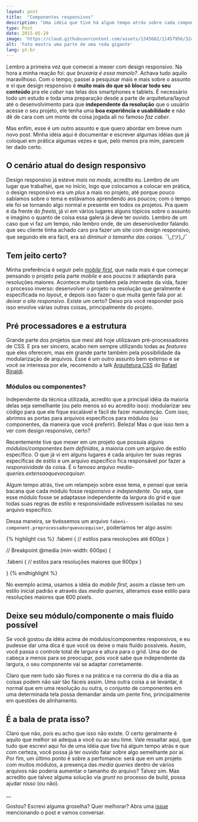 ```yaml
---
layout: post
title:  "Componentes responsivos"
description: "Uma idéia que tive há algum tempo atrás sobre cada componente ser responsivo e independente."
type: Post
date: 2015-05-29
image: 'https://cloud.githubusercontent.com/assets/1345662/11457956/32c0b946-969e-11e5-8fe0-d65ce3647453.jpg'
alt: 'Foto mostra uma parte de uma roda gigante'
lang: pt-br
---
```


Lembro a primeira vez que comecei a mexer com design responsivo. Na hora a minha reação foi: *que bruxaria é essa manolo?*. Achava tudo aquilo maravilhoso. Com o tempo, passei a pesquisar mais e mais sobre o assunto e vi que design responsivo é **muito mais do que só blocar todo seu conteúdo** pra ele *caber* nas telas dos smartphones e tablets. É necessário todo um estudo e toda uma preparação desde a parte de arquitetura/layout até o desenvolvimento para que **independente da resolução** que o usuário acesse o seu projeto, ele tenha uma **boa experiência e usabilidade** e não dê de cara com um monte de coisa jogada ali no famoso *faz caber*.

Mas enfim, esse é um outro assunto e que quero abordar em breve num novo post. Minha idéia aqui é documentar e escrever algumas idéias que já coloquei em prática algumas vezes e que, pelo menos pra mim, parecem ter dado certo.

## O cenário atual do design responsivo

Design responsivo já esteve *mais na moda*, acredito eu. Lembro de um lugar que trabalhei, que no início, logo que colocamos a colocar em prática, o design responsivo era um *plus* a mais no projeto, até porque pouco sabíamos sobre o tema e estávamos aprendendo aos poucos; com o tempo ele foi se tornando algo normal e presente em todos os projetos. Pra quem é da frente do *freela*, já vi em vários lugares alguns tópicos sobre o assunto e imagino o quanto de coisa essa galera já deve ter ouvido. Lembro de um caso que vi faz um tempo, não lembro onde, de um desenvolvedor falando que seu cliente tinha achado caro pra fazer um site com design responsivo; que segundo ele era fácil, era só *diminuir o tamanho das coisas*. ¯\\\_(ツ)_/¯

## Tem jeito certo?

Minha preferência é seguir pelo *[mobile first](http://abookapart.com/products/mobile-first)*, que nada mais é que começar pensando o projeto pela parte *mobile* e aos poucos ir adaptando para resoluções maiores. Acontece muito também pela *interwebs* da vida, fazer o processo inverso: desenvolver o projeto na resolução que geralmente é especificada no *layout*, e depois isso fazer o que muita gente fala por aí: *deixar o site responsivo*. Existe um certo? Deixo pra você responder pois isso envolve várias outras coisas, principalmente do projeto.

## Pré processadores e a estrutura

Grande parte dos projetos que mexi até hoje utilizavam pré-processadores de CSS. E pra ser sincero, acabo nem sempre utilizando todas as *features* que eles oferecem, mas em grande parte também pela possibilidade da modularização de arquivos. Esse é um outro assunto bem extenso e se você se interessa por ele, recomendo a talk [Arquitetura CSS](https://speakerdeck.com/rafaelrinaldi/arquitetura-css) do [Rafael Rinaldi](https://twitter.com/rafaelrinaldi).

### Módulos ou componentes?

Independente da técnica utilizada, acredito que a principal idéia da maioria delas seja semelhante (ou pelo menos só eu acredito isso): modularizar seu código para que ele fique escalável e fácil de fazer manutenção. Com isso, abrimos as portas para arquivos específicos para módulos (ou componentes, da maneira que você preferir). Beleza! Mas o que isso tem a ver com design responsivo, certo?

Recentemente tive que mexer em um projeto que possuía alguns *módulos/componentes bem definidos*, a maioria com um arquivo de estilo específico. O que já vi em alguns lugares é cada arquivo ter suas regras específicas de estilo e um arquivo específico fica responsável por fazer a *responsividade* da coisa. É o famoso arquivo *media-queries.extensaoquevocequiser*.

Algum tempo atrás, tive um relampejo sobre esse tema, e pensei que seria bacana que cada módulo fosse *responsivo e independente*. Ou seja, que esse módulo fosse se adaptasse independente da largura do grid e que todas suas regras de estilo e responsividade estivessem isoladas no seu arquivo específico.

Dessa maneira, se tivéssemos um arquivo `fabeni-component.preprocessadorquevocequiser`, poderíamos ter algo assim:

{% highlight css %}
.fabeni {
    // estilos para resoluções até 600px
}

// Breakpoint
@media (min-width: 600px) {

  .fabeni {
    // estilos para resoluções maiores que 600px
  }

}
{% endhighlight %}

No exemplo acima, usamos a idéia do *mobile first*, assim a classe tem um estilo inicial padrão e através das *media queries*, alteramos esse estilo para resoluções maiores que 600 pixels.

## Deixe seu módulo/componente o mais fluído possível

Se você gostou da idéia acima de módulos/componentes responsivos, e eu pudesse dar uma dica é que você os deixe o mais fluído possíveis. Assim, você passa o controle total de largura e altura para o grid. Uma dor de cabeça a menos para se preocupar, pois você sabe que independente da largura, o seu componente vai se adaptar corretamente.

Claro que nem tudo são flores e na prática e na correria do dia a dia as coisas podem não sair tão fáceis assim. Uma outra coisa a se levantar, é normal que em uma resolução ou outra, o conjunto de componentes em uma determinada tela possa demandar ainda um pente fino, principalmente em questões de alinhamento.

## É a bala de prata isso?

Claro que não, pois eu acho que isso não existe. O certo geralmente é aquilo que melhor se adequa a você ou ao seu time. Vale ressaltar aqui, que tudo que escrevi aqui foi de uma idéia que tive há algum tempo atrás e que com certeza, você possa já ter ouvido falar sobre algo semelhante por aí. Por fim, um último ponto é sobre a perfomance: será que em um projeto com muitos módulos, a presença das *media queries* dentro de vários arquivos não poderia aumentar o tamanho do arquivo? Talvez sim. Mas acredito que talvez alguma solução via *grunt* no processo de build, possa ajudar nisso (ou não).

__

Gostou? Escrevi alguma groselha? Quer melhorar? Abra uma [issue](https://github.com/raphaelfabeni/raphaelfabeni.github.io/issues) mencionando o post e vamos conversar.

